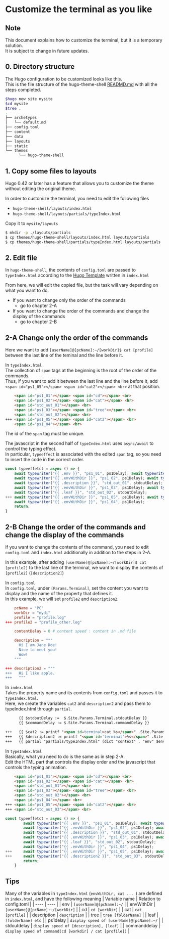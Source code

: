 # Customize the terminal as you like

## Note
This document explains how to customize the terminal, but it is a temporary solution.\
It is subject to change in future updates.

## 0. Directory structure
The Hugo configuration to be customized looks like this.\
This is the file structure of the hugo-theme-shell [READMD.md](https://github.com/Yukuro/hugo-theme-shell/blob/master/README.md#installation) with all the steps completed.
```bash
$hugo new site mysite
$cd mysite
$tree .
.
├── archetypes
│   └── default.md
├── config.toml
├── content
├── data
├── layouts
├── static
└── themes
      └── hugo-theme-shell
```

## 1. Copy some files to layouts
Hugo 0.42 or later has a feature that allows you to customize the theme without editing the original theme.

In order to customize the terminal, you need to edit the following files
- `hugo-theme-shell/layouts/index.html`
- `hugo-theme-shell/layouts/partials/typeIndex.html`

Copy it to `mysite/layouts`
```bash
$ mkdir -p ./layouts/partials
$ cp themes/hugo-theme-shell/layouts/index.html layouts/partials
$ cp themes/hugo-theme-shell/partials/typeIndex.html layouts/partials
```

## 2. Edit file
In `hugo-theme-shell`, the contents of `config.toml` are passed to `typeIndex.html` according to the [Hugo Template](https://gohugo.io/templates/) written in `index.html`

From here, we will edit the copied file, but the task will vary depending on what you want to do.
- If you want to change only the order of the commands
  - go to chapter 2-A
- If you want to change the order of the commands and change the display of the commands
  - go to chapter 2-B

## 2-A Change only the order of the commands
Here we want to add `[userName]@[pcName]:~/[workDir]$ cat [profile]` between the last line of the teminal and the line before it.

In `typeIndex.html`\
The collection of `span` tags at the beginning is the root of the order of the commands.\
Thus, if you want to add it between the last line and the line before it, add `<span id="ps1_05"></span> <span id="cat2"></span> <br>` at that position.
```html
    <span id="ps1_01"></span> <span id="cd"></span> <br>
    <span id="ps1_02"></span> <span id="cat"></span> <br>
    <span id="std_out_01"></span> <br>
    <span id="ps1_03"></span> <span id="tree"></span> <br>
    <span id="std_out_02"></span> <br>
+++ <span id="ps1_05"></span> <span id="cat2"></span> <br>
    <span id="ps1_04"></span> <br>
```
The id of the `span` tag must be unique.

The javascript in the second half of `typeIndex.html` uses `async/await` to control the typing effect.\
In particular, `typeeffect` is associated with the edited `span` tag, so you need to insert the code in the correct order.
```javascript
const typeeffetct = async () => {
    await typewriter("{{ .env }}", "ps1_01", ps1Delay); await typewriter("{{ .cd }}", "cd", commandDelay);
    await typewriter("{{ .envWithDir }}", "ps1_02", ps1Delay); await typewriter("{{ .cat }}", "cat", commandDelay);
    await typewriter("{{ .description }}", "std_out_01", stdoutDelay);
    await typewriter("{{ .envWithDir }}", "ps1_03", ps1Delay); await typewriter("{{ .tree }}", "tree", commandDelay);
    await typewriter("{{ .leaf }}", "std_out_02", stdoutDelay);
+++ await typewriter("{{ .envWithDir }}", "ps1_05", ps1Delay); await typewriter("{{ .cat }}", "cat2", commandDelay);
    await typewriter("{{ .envWithDir }}", "ps1_04", ps1Delay);
    return;
}
```

## 2-B Change the order of the commands and change the display of the commands
If you want to change the contents of the command, you need to edit `config.toml` and `index.html` additionally in addition to the steps in 2-A.

In this example, after adding `[userName]@[pcName]:~/[workDir]$ cat [profile2]` to the last line of the terminal, we want to display the contents of `[profile2]` (`[description2]`)

In `config.toml`\
In `config.toml`, under `[Params.Terminal]`, set the content you want to display and the name of the property that defines it.\
In this example, we will set `profile2` and `description2`.
```toml
    pcName = "PC"
    workDir = "mydi"
    profile = "profile.log"
+++ profile2 = "profile_other.log"
```

```toml
    contentDelay = 0 # content speed : content in .md file

    description = """
      Hi I am Jane Doe!
      Nice to meet you!
      Wow!
    """

+++ description2 = """
+++   Hi I like apple.
+++   """
```

In `index.html`\
Takes the property name and its contents from `config.toml` and passes it to `typeIndex.html`.\
Here, we create the variables `cat2` and `description2` and pass them to typeIndex.html through `partial`.
```html
      {{ $stdoutDelay :=  $.Site.Params.Terminal.stdoutDelay }}
      {{ $commandDelay := $.Site.Params.Terminal.commandDelay }}

+++   {{ $cat2 := printf "<span id=terminal>cat %s</span>" .Site.Params.Terminal.profile2 | safeHTML }}
+++   {{ $description2 := printf "<span id='terminal'>%s</span>" .Site.Params.Terminal.description2 | safeHTML}}
+++   {{ partial "partials/typeIndex.html" (dict "context" . "env" $env "cd" $cd "envWithDir" $envWithDir "cat" $cat "description" $description "tree" $tree "leaf" $leaf "ps1delay" $ps1Delay "stdoutdelay" $stdoutDelay "commanddelay" $commandDelay "cat2" $cat2 "description2" $description2) }}
```

In `typeIndex.html`\
Basically, what you need to do is the same as in step 2-A.\
Edit the HTML part that controls the display order and the javascript that controls the typing animation.
```html
    <span id="ps1_01"></span> <span id="cd"></span> <br>
    <span id="ps1_02"></span> <span id="cat"></span> <br>
    <span id="std_out_01"></span> <br>
    <span id="ps1_03"></span> <span id="tree"></span> <br>
    <span id="std_out_02"></span> <br>
    <span id="ps1_04"></span> <br>
+++ <span id="ps1_05"></span> <span id="cat2"></span> <br>
+++ <span id="std_out_03"></span> <br>
```

```javascript
const typeeffetct = async () => {
        await typewriter("{{ .env }}", "ps1_01", ps1Delay); await typewriter("{{ .cd }}", "cd", commandDelay);
        await typewriter("{{ .envWithDir }}", "ps1_02", ps1Delay); await typewriter("{{ .cat }}", "cat", commandDelay);
        await typewriter("{{ .description }}", "std_out_01", stdoutDelay);
        await typewriter("{{ .envWithDir }}", "ps1_03", ps1Delay); await typewriter("{{ .tree }}", "tree", commandDelay);
        await typewriter("{{ .leaf }}", "std_out_02", stdoutDelay);
        await typewriter("{{ .envWithDir }}", "ps1_04", ps1Delay);
+++     await typewriter("{{ .envWithDir }}", "ps1_05", ps1Delay); await typewriter("{{ .cat2 }}", "cat2", commandDelay);
+++     await typewriter("{{ .description2 }}", "std_out_03", stdoutDelay);
        return;
    }
```

## Tips
Many of the variables in `typeIndex.html` (`envWithDir, cat ... `) are defined in `index.html`, and have the following meaning
| Variable name | Relation to config.toml |
| ---- | ---- |
| env | `[userName]@[pcName]:~/` |
| envWithDir | `[userName]@[pcName]:~/[workDir]` |
| cd | `cd [workDir]` |
| cat | `cat [profile]` |
| description | `description` |
| tree | `tree [folderName]` |
| leaf | `[folderName] etc` |
| ps1delay | `display speed of [userName]@[pcName]:~/` |
| stdoutdelay | `display speed of [description], [leaf]` |
| commanddelay | `display speed of command(cd [workdir] / cat [profile])` |
